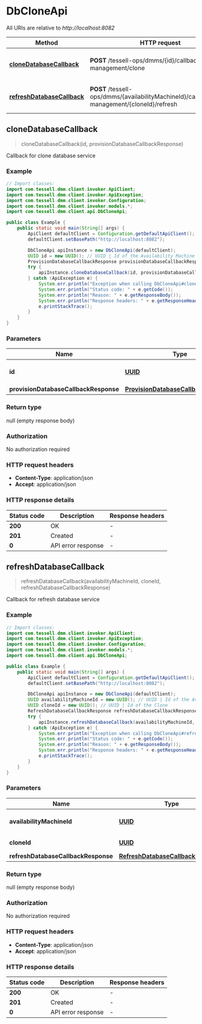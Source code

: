 # DbCloneApi

All URIs are relative to *http://localhost:8082*

Method | HTTP request | Description
------------- | ------------- | -------------
[**cloneDatabaseCallback**](DbCloneApi.md#cloneDatabaseCallback) | **POST** /tessell-ops/dmms/{id}/callback/data-management/clone | Callback for clone database service
[**refreshDatabaseCallback**](DbCloneApi.md#refreshDatabaseCallback) | **POST** /tessell-ops/dmms/{availabilityMachineId}/callback/data-management/{cloneId}/refresh | Callback for refresh database service



## cloneDatabaseCallback

> cloneDatabaseCallback(id, provisionDatabaseCallbackResponse)

Callback for clone database service

### Example

```java
// Import classes:
import com.tessell.dmm.client.invoker.ApiClient;
import com.tessell.dmm.client.invoker.ApiException;
import com.tessell.dmm.client.invoker.Configuration;
import com.tessell.dmm.client.invoker.models.*;
import com.tessell.dmm.client.api.DbCloneApi;

public class Example {
    public static void main(String[] args) {
        ApiClient defaultClient = Configuration.getDefaultApiClient();
        defaultClient.setBasePath("http://localhost:8082");

        DbCloneApi apiInstance = new DbCloneApi(defaultClient);
        UUID id = new UUID(); // UUID | Id of the Availability Machine
        ProvisionDatabaseCallbackResponse provisionDatabaseCallbackResponse = new ProvisionDatabaseCallbackResponse(); // ProvisionDatabaseCallbackResponse | 
        try {
            apiInstance.cloneDatabaseCallback(id, provisionDatabaseCallbackResponse);
        } catch (ApiException e) {
            System.err.println("Exception when calling DbCloneApi#cloneDatabaseCallback");
            System.err.println("Status code: " + e.getCode());
            System.err.println("Reason: " + e.getResponseBody());
            System.err.println("Response headers: " + e.getResponseHeaders());
            e.printStackTrace();
        }
    }
}
```

### Parameters


Name | Type | Description  | Notes
------------- | ------------- | ------------- | -------------
 **id** | [**UUID**](.md)| Id of the Availability Machine |
 **provisionDatabaseCallbackResponse** | [**ProvisionDatabaseCallbackResponse**](ProvisionDatabaseCallbackResponse.md)|  |

### Return type

null (empty response body)

### Authorization

No authorization required

### HTTP request headers

- **Content-Type**: application/json
- **Accept**: application/json


### HTTP response details
| Status code | Description | Response headers |
|-------------|-------------|------------------|
| **200** | OK |  -  |
| **201** | Created |  -  |
| **0** | API error response |  -  |


## refreshDatabaseCallback

> refreshDatabaseCallback(availabilityMachineId, cloneId, refreshDatabaseCallbackResponse)

Callback for refresh database service

### Example

```java
// Import classes:
import com.tessell.dmm.client.invoker.ApiClient;
import com.tessell.dmm.client.invoker.ApiException;
import com.tessell.dmm.client.invoker.Configuration;
import com.tessell.dmm.client.invoker.models.*;
import com.tessell.dmm.client.api.DbCloneApi;

public class Example {
    public static void main(String[] args) {
        ApiClient defaultClient = Configuration.getDefaultApiClient();
        defaultClient.setBasePath("http://localhost:8082");

        DbCloneApi apiInstance = new DbCloneApi(defaultClient);
        UUID availabilityMachineId = new UUID(); // UUID | Id of the Availability Machine
        UUID cloneId = new UUID(); // UUID | Id of the Clone
        RefreshDatabaseCallbackResponse refreshDatabaseCallbackResponse = new RefreshDatabaseCallbackResponse(); // RefreshDatabaseCallbackResponse | 
        try {
            apiInstance.refreshDatabaseCallback(availabilityMachineId, cloneId, refreshDatabaseCallbackResponse);
        } catch (ApiException e) {
            System.err.println("Exception when calling DbCloneApi#refreshDatabaseCallback");
            System.err.println("Status code: " + e.getCode());
            System.err.println("Reason: " + e.getResponseBody());
            System.err.println("Response headers: " + e.getResponseHeaders());
            e.printStackTrace();
        }
    }
}
```

### Parameters


Name | Type | Description  | Notes
------------- | ------------- | ------------- | -------------
 **availabilityMachineId** | [**UUID**](.md)| Id of the Availability Machine |
 **cloneId** | [**UUID**](.md)| Id of the Clone |
 **refreshDatabaseCallbackResponse** | [**RefreshDatabaseCallbackResponse**](RefreshDatabaseCallbackResponse.md)|  |

### Return type

null (empty response body)

### Authorization

No authorization required

### HTTP request headers

- **Content-Type**: application/json
- **Accept**: application/json


### HTTP response details
| Status code | Description | Response headers |
|-------------|-------------|------------------|
| **200** | OK |  -  |
| **201** | Created |  -  |
| **0** | API error response |  -  |

